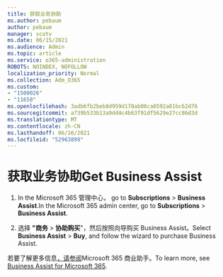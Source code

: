```yaml
---
title: 获取业务协助
ms.author: pebaum
author: pebaum
manager: scotv
ms.date: 06/15/2021
ms.audience: Admin
ms.topic: article
ms.service: o365-administration
ROBOTS: NOINDEX, NOFOLLOW
localization_priority: Normal
ms.collection: Adm_O365
ms.custom:
- "1500026"
- "11658"
ms.openlocfilehash: 3adb6fb2beb8d959d170ab08ca0592a81bc62d76
ms.sourcegitcommit: a739b533b13a9dd4c4b63f91df5629e27cc86d3d
ms.translationtype: MT
ms.contentlocale: zh-CN
ms.lasthandoff: 06/16/2021
ms.locfileid: "52963899"
---
```

# <a name="get-business-assist"></a><span data-ttu-id="aa9ed-102">获取业务协助</span><span class="sxs-lookup"><span data-stu-id="aa9ed-102">Get Business Assist</span></span>

1. <span data-ttu-id="aa9ed-103">In the Microsoft 365 管理中心， go to **Subscriptions**  >  **Business Assist**.</span><span class="sxs-lookup"><span data-stu-id="aa9ed-103">In the Microsoft 365 admin center, go to **Subscriptions** > **Business Assist**.</span></span>

1. <span data-ttu-id="aa9ed-104">选择 **"商务**  >  **协助购买**"，然后按照向导购买 Business Assist。</span><span class="sxs-lookup"><span data-stu-id="aa9ed-104">Select **Business Assist** > **Buy**, and follow the wizard to purchase Business Assist.</span></span>

<span data-ttu-id="aa9ed-105">若要了解更多信息[，请参阅](/microsoft-365/admin/misc/business-assist)Microsoft 365 商业助手。</span><span class="sxs-lookup"><span data-stu-id="aa9ed-105">To learn more, see [Business Assist for Microsoft 365](/microsoft-365/admin/misc/business-assist).</span></span>
